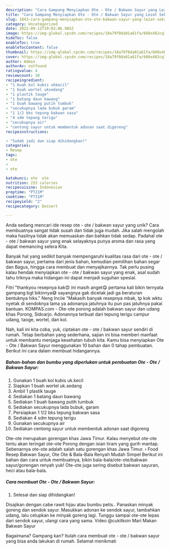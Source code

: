 ```yaml
---
description: "Cara Gampang Menyiapkan Ote - Ote / Bakwan Sayur yang Lezat Sekali"
title: "Cara Gampang Menyiapkan Ote - Ote / Bakwan Sayur yang Lezat Sekali"
slug: 1843-cara-gampang-menyiapkan-ote-ote-bakwan-sayur-yang-lezat-sekali
category: Uncategorized
date: 2022-09-12T19:03:06.985Z
image: https://img-global.cpcdn.com/recipes/18a79f8da01a61fa/680x482cq70/ote-ote-bakwan-sayur-foto-resep-utama.jpg
hideToc: false
enableToc: true
enableTocContent: false
thumbnail: https://img-global.cpcdn.com/recipes/18a79f8da01a61fa/680x482cq70/ote-ote-bakwan-sayur-foto-resep-utama.jpg
cover: https://img-global.cpcdn.com/recipes/18a79f8da01a61fa/680x482cq70/ote-ote-bakwan-sayur-foto-resep-utama.jpg
author: Admin
authorAv: notfound
ratingvalue: 4
reviewcount: 10
recipeingredient:
- "1 buah kol kubis ukkecil"
- "1 buah wortel uksedang"
- "1 plastik tauge"
- "1 batang daun bawang"
- "1 buah bawang putih tumbuk"
- "secukupnya lada bubuk garam"
- "1 1/2 bks tepung bakwan sasa"
- "4 sdm tepung terigu"
- "secukupnya air"
- "centong sayur untuk membentuk adonan saat digoreng"
recipeinstructions:

- "Sudah jadi dan siap dihidangkan!"
categories:
- Resep
tags:
- ote
- 
- ote

katakunci: ote  ote 
nutrition: 253 calories
recipecuisine: Indonesian
preptime: "PT21M"
cooktime: "PT31M"
recipeyield: "2"
recipecategory: Dessert

---
```





Anda sedang mencari ide resep ote - ote / bakwan sayur yang unik? Cara membuatnya sangat tidak susah dan tidak juga mudah. Jika salah mengolah maka hasilnya tidak akan memuaskan dan bahkan tidak sedap. Padahal ote - ote / bakwan sayur yang enak selayaknya punya aroma dan rasa yang dapat memancing selera Kita.





Banyak hal yang sedikit banyak mempengaruhi kualitas rasa dari ote - ote / bakwan sayur, pertama dari jenis bahan, kemudian pemilihan bahan segar dan Bagus, hingga cara membuat dan menyajikannya. Tak perlu pusing kalau hendak menyiapkan ote - ote / bakwan sayur yang enak,      asal sudah tahu triknya maka hidangan ini dapat menjadi suguhan spesial.














Fitri &#34;thankyou resepnya kak😍 ini masih anget😋 pertama kali bikin ternyata gampang bgt bikinnya😅 sayangnya gak dicetak jadi ga beraturan bentuknya hiks.&#34; Neng Inciie &#34;Makasih banyak resepnya mbak, tp kok wktu nyetak di sendoknya lama ya adonanya jatuhnya itu pun pas jatuhnya pakai bantuan. KOMPAS.com - Ote-ote porong adalah bakwan sayur dan udang khas Porong, Sidoarjo. Adonannya terbuat dari tepung terigu campur udang, taoge, wortel, dan kol.






Nah, kali ini kita coba, yuk, ciptakan ote - ote / bakwan sayur sendiri di rumah. Tetap berbahan yang sederhana, sajian ini bisa memberi manfaat untuk membantu menjaga kesehatan tubuh kita. Kamu bisa menyiapkan Ote - Ote / Bakwan Sayur menggunakan 10 bahan dan 0 tahap pembuatan. Berikut ini cara dalam membuat hidangannya.

<!--inarticleads1-->

##### Bahan-bahan dan bumbu yang diperlukan untuk pembuatan Ote - Ote / Bakwan Sayur:

1. Gunakan 1 buah kol kubis uk.kecil
1. Siapkan 1 buah wortel uk.sedang
1. Ambil 1 plastik tauge
1. Sediakan 1 batang daun bawang
1. Sediakan 1 buah bawang putih tumbuk
1. Sediakan secukupnya lada bubuk, garam
1. Persiapkan 1 1/2 bks tepung bakwan sasa
1. Sediakan 4 sdm tepung terigu
1. Gunakan secukupnya air
1. Sediakan centong sayur untuk membentuk adonan saat digoreng


Ote-ote merupakan gorengan khas Jawa Timur. Kalau menyebut ote-ote tentu akan teringat ote-ote Porong dengan isian tiram yang gurih mantap. Sebenarnya ote-ote adalah salah satu gorengan khas Jawa Timur. › Food Resep Bakwan Sayur, Ote Ote &amp; Bala-Bala Renyah Mudah Simpel Berikut ini bahan dan cara untuk membuatnya, bikin bala-bala/ote-ote/bakwan sayur/gorengan renyah yuk! Ote-ote juga sering disebut bakwan sayuran, heci atau bala-bala. 

<!--inarticleads2-->

##### Cara membuat Ote - Ote / Bakwan Sayur:


1. Selesai dan siap dihidangkan!

Disajikan dengan cabe rawit hijau atau bumbu petis.. Panaskan minyak goreng dan sendok sayur. Masukkan adonan ke sendok sayur, tambahkan udang, lalu celupkan ke minyak goreng lagi. Tunggu sampai ote-ote lepas dari sendok sayur, ulangi cara yang sama. Video @cukitkoin Mari Makan Bakwan Sayur 

Bagaimana? Gampang kan? Itulah cara membuat ote - ote / bakwan sayur yang bisa anda lakukan di rumah. Selamat menikmati
